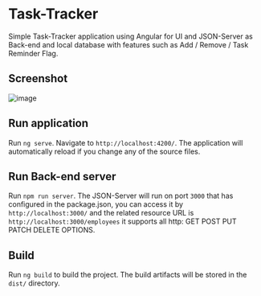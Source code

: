 # Task-Tracker
Simple Task-Tracker application using Angular for UI and JSON-Server as Back-end and local database with features such as Add / Remove / Task Reminder Flag.

## Screenshot
![image](https://github.com/miladmofidi/Task-Tracker/assets/5041309/b5181023-c06d-443a-8d1a-10d56a218989)

## Run application

Run `ng serve`. Navigate to `http://localhost:4200/`. The application will automatically reload if you change any of the source files.

## Run Back-end server

Run `npm run server`. The JSON-Server will run on port `3000` that has configured in the package.json, you can access it by `http://localhost:3000/` and the related resource URL is `http://localhost:3000/employees` it supports all http: GET POST PUT PATCH DELETE OPTIONS.

## Build

Run `ng build` to build the project. The build artifacts will be stored in the `dist/` directory.


